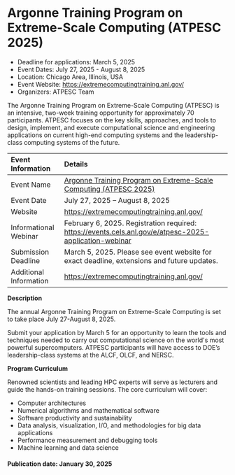 # Argonne Training Program on Extreme-Scale Computing (ATPESC 2025)

- Deadline for applications: March 5, 2025
- Event Dates: July 27, 2025 - August 8, 2025
- Location: Chicago Area, Illinois, USA
- Event Website: https://extremecomputingtraining.anl.gov/
- Organizers: ATPESC Team

<!-- begin deck text -->
The Argonne Training Program on Extreme-Scale Computing (ATPESC) is an intensive, two-week training opportunity for approximately 70 participants. 
ATPESC focuses on the key skills, approaches, and tools to design, implement, and execute computational science and engineering applications on current high-end computing systems and the leadership-class computing systems of the future.

Event Information | Details
:--- | :---			   
Event Name | [Argonne Training Program on Extreme-Scale Computing (ATPESC 2025)](https://extremecomputingtraining.anl.gov/)
Event Date | July 27, 2025 – August 8, 2025
Website | https://extremecomputingtraining.anl.gov/
Informational Webinar | February 6, 2025.  Registration required: https://events.cels.anl.gov/e/atpesc-2025-application-webinar
Submission Deadline | March 5, 2025. Please see event website for exact deadline, extensions and future updates.
Additional Information | https://extremecomputingtraining.anl.gov/


**Description** 

The annual Argonne Training Program on Extreme-Scale Computing is set to take place July 27-August 8, 2025.

Submit your application by March 5 for an opportunity to learn the tools and techniques needed to carry out computational science on the world's most powerful supercomputers. ATPESC participants will have access to DOE’s leadership-class systems at the ALCF, OLCF, and NERSC. 

**Program Curriculum**

Renowned scientists and leading HPC experts will serve as lecturers and guide the hands-on training sessions. The core curriculum will cover:
*	Computer architectures
*	Numerical algorithms and mathematical software
*	Software productivity and sustainability
*	Data analysis, visualization, I/O, and methodologies for big data applications 
*	Performance measurement and debugging tools
*	Machine learning and data science

#### Publication date: January 30, 2025

<!---
Publish: yes
Topics: in-person learning, High-performance computing (HPC), Performance at Leadership Computing Facilities
--->
